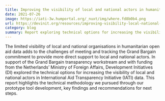 ```yaml
---
title: Improving the visibility of local and national actors in humanitarian aid data
date: 2021-07-26
image: https://iati-3w.humportal.org/_nuxt/img/where.fd8b0b4.png
url: https://devinit.org/resources/improving-visibility-local-national-actors-humanitarian-aid-data/
category: blog
summary: Report exploring technical options for increasing the visibility of local and national actors in International Aid Transparency Initiative (IATI) data.
---
```


The limited visibility of local and national organisations in humanitarian open aid data adds to the challenges of meeting and tracking the Grand Bargain commitment to provide more direct support to local and national actors. In support of the Grand Bargain transparency workstream and with funding from the Netherlands’ Ministry of Foreign Affairs, Development Initiatives (DI) explored the technical options for increasing the visibility of local and national actors in International Aid Transparency Initiative (IATI) data. This report highlights the technical methodology we pursued through our prototype tool development, key findings and recommendations for next steps.
